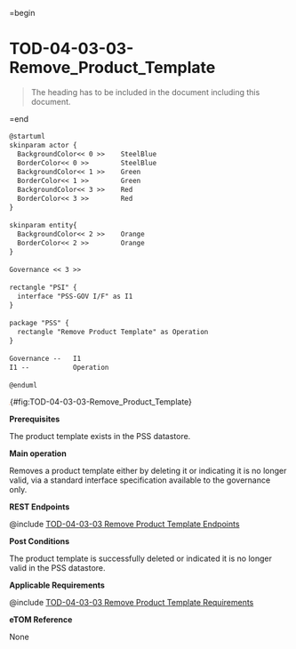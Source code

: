 =begin

# TOD-04-03-03-Remove_Product_Template

> The heading has to be included in the document including this document.

=end

```plantuml
@startuml
skinparam actor {
  BackgroundColor<< 0 >> 	SteelBlue
  BorderColor<< 0 >> 		SteelBlue
  BackgroundColor<< 1 >> 	Green
  BorderColor<< 1 >> 		Green
  BackgroundColor<< 3 >> 	Red
  BorderColor<< 3 >> 		Red
}

skinparam entity{
  BackgroundColor<< 2 >> 	Orange
  BorderColor<< 2 >> 		Orange
}

Governance << 3 >>

rectangle "PSI" {
  interface "PSS-GOV I/F" as I1
}

package "PSS" {
  rectangle "Remove Product Template" as Operation
}

Governance --   I1
I1 --           Operation

@enduml

```

![**TOD-04-03-03**: Remove Product Template](../../common/pixel.png){#fig:TOD-04-03-03-Remove_Product_Template}

**Prerequisites**

The product template exists in the PSS datastore.

**Main operation**

Removes a product template either by deleting it or indicating it is no longer valid, via a standard interface specification available to the governance only.

**REST Endpoints**

@include [TOD-04-03-03 Remove Product Template Endpoints](endpoints/TOD-04-03-03-Remove_Product_Template-endpoints.md)

**Post Conditions**

The product template is successfully deleted or indicated it is no longer valid in the PSS datastore.

**Applicable Requirements**

@include [TOD-04-03-03 Remove Product Template Requirements](requirements/TOD-04-03-03-Remove_Product_Template-requirements.md)

**eTOM Reference**

None
